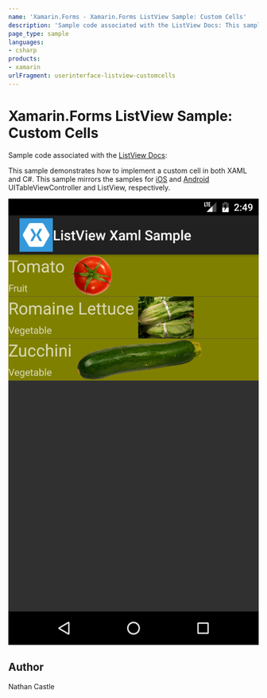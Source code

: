```yaml
---
name: 'Xamarin.Forms - Xamarin.Forms ListView Sample: Custom Cells'
description: 'Sample code associated with the ListView Docs: This sample demonstrates how to implement a custom cell in both XAML and C. This sample mirrors the...'
page_type: sample
languages:
- csharp
products:
- xamarin
urlFragment: userinterface-listview-customcells
---
```

# Xamarin.Forms ListView Sample: Custom Cells

Sample code associated with the [ListView Docs](http://developer.xamarin.com/guides/cross-platform/xamarin-forms/user-interface/list_view/):

This sample demonstrates how to implement a custom cell in both XAML and C#. This sample mirrors the samples for [iOS](URL) and [Android](URL) UITableViewController and ListView, respectively. 


![Xamarin.Forms ListView Sample: Custom Cells application screenshot](Screenshots/CustomCellsHome_Android.png "Xamarin.Forms ListView Sample: Custom Cells application screenshot")

## Author
Nathan Castle
